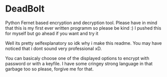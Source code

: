 # DeadBolt
Python Fernet based encryption and decryption tool. Please have in mind that this is my first ever written programm so please be kind :) I pushed this for myself but go ahead if you want and try it

Well its pretty selfexplanatory so idk why i make this readme. You may have noticed that i dont sound very professional xD.

You can basicaly choose one of the displayed options to encrypt with password or with a keyfile. I have some cringey strong language in that garbage too so please, forgive
me for that.
